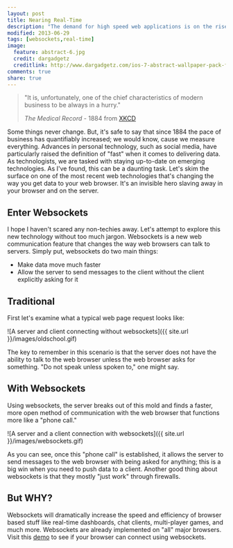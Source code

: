 ```yaml
---
layout: post
title: Nearing Real-Time
description: "The demand for high speed web applications is on the rise. Learn about one of the main technologies that is making it possible."
modified: 2013-06-29
tags: [websockets,real-time]
image:
  feature: abstract-6.jpg
  credit: dargadgetz
  creditlink: http://www.dargadgetz.com/ios-7-abstract-wallpaper-pack-for-iphone-5-and-ipod-touch-retina/
comments: true
share: true
---
```


> "It is, unfortunately, one of the chief characteristics of modern business to
> be always in a hurry."
>
> _The Medical Record_ - 1884 from [XKCD](http://xkcd.com/1227/)

Some things never change. But, it's safe to say that since 1884 the pace of
business has quantifiably increased; we would know, cause we measure
everything. Advances in personal technology, such as social media, have
particularly raised the definition of "fast" when it comes to delivering data.
As technologists, we are tasked with staying up-to-date on emerging
technologies. As I've found, this can be a daunting task. Let's skim the
surface on one of the most recent web technologies that's changing the way you
get data to your web browser. It's an invisible hero slaving away in your
browser and on the server.

## Enter Websockets

I hope I haven't scared any non-techies away. Let's attempt to explore this new
technology without too much jargon. Websockets is a new web communication
feature that changes the way web browsers can talk to servers. Simply put,
websockets do two main things:

- Make data move much faster
- Allow the server to send messages to the client without the client explicitly
  asking for it

## Traditional

First let's examine what a typical web page request looks like:

![A server and client connecting without websockets]({{ site.url }}/images/oldschool.gif)

The key to remember in this scenario is that the server does not have the
ability to talk to the web browser unless the web browser asks for something.
"Do not speak unless spoken to," one might say.

## With Websockets

Using websockets, the server breaks out of this mold and finds a faster, more
open method of communication with the web browser that functions more like a
"phone call."

![A server and a client connection with websockets]({{ site.url }}/images/websockets.gif)

As you can see, once this "phone call" is established, it allows the server to
send messages to the web browser with being asked for anything; this is a big
win when you need to push data to a client. Another good thing about websockets
is that they mostly "just work" through firewalls.

## But WHY?

Websockets will dramatically increase the speed and efficiency of browser based
stuff like real-time dashboards, chat clients, multi-player games, and much
more. Websockets are already implemented on "all" major browsers. Visit this
[demo](http://html5demos.com/web-socket) to see if your browser can connect
using websockets.

